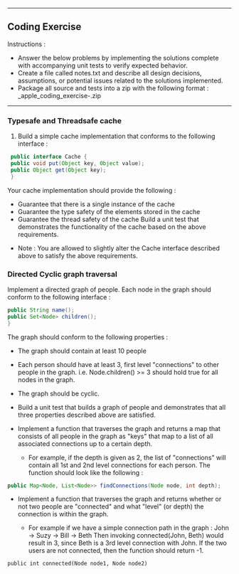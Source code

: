 --------------------------------------
Coding Exercise
--------------------------------------
Instructions :
- Answer the below problems by implementing the solutions complete
with accompanying unit tests to verify expected behavior.
- Create a file called notes.txt and describe all design decisions,
assumptions, or potential issues related to the solutions implemented.
- Package all source and tests into a zip with the following format :
<name>_apple_coding_exercise-<date>.zip
--------------------------------------
### Typesafe and Threadsafe cache
1. Build a simple cache implementation that conforms to the following
interface :

```java
 public interface Cache {
 public void put(Object key, Object value);
 public Object get(Object key);
 }
```

 Your cache implementation should provide the following :
 - Guarantee that there is a single instance of the cache
 - Guarantee the type safety of the elements stored in the cache
 - Guarantee the thread safety of the cache
 Build a unit test that demonstrates the functionality of the cache
based on the above requirements.
 * Note : You are allowed to slightly alter the Cache interface
described above to satisfy the above requirements.

### Directed Cyclic graph traversal

Implement a directed graph of people. Each node in the graph
should conform to the following interface :
 ```java public interface Node {
 public String name();
 public Set<Node> children();
 }
```

 The graph should conform to the following properties :
 - The graph should contain at least 10 people
 - Each person should have at least 3, first level
"connections" to other people in the graph. i.e. Node.children() >= 3 should hold true for all nodes
in the graph.
 - The graph should be cyclic. 
 - Build a unit test that builds a graph of people and demonstrates
that all three properties described above are satisfied.

 - Implement a function that traverses the graph and returns a
map that consists of all people in the graph
 as "keys" that map to a list of all associated connections up
to a certain depth.
    - For example, if the depth is given as 2, the list of
"connections" will contain all 1st and 2nd level connections
 for each person.
 The function should look like the following :
 
```java
public Map<Node, List<Node>> findConnections(Node node, int depth);
```


- Implement a function that traverses the graph and returns
whether or not two people are "connected" and what
 "level" (or depth) the connection is within the graph.
 
    - For example if we have a simple connection path in the
graph : 
    John -> Suzy -> Bill -> Beth
 Then invoking connected(John, Beth) would result in 3, since
Beth is a 3rd level connection with John.
 If the two users are not connected, then the function should
return -1.
```
public int connected(Node node1, Node node2)
```